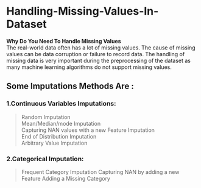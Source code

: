 # Handling-Missing-Values-In-Dataset
<b>Why Do You Need To Handle Missing Values</b><br>
The real-world data often has a lot of missing values. The cause of missing values can be data corruption or failure to record data. The handling of missing data is very important during the preprocessing of the dataset as many machine learning algorithms do not support missing values.

## Some Imputations Methods Are :<br>
### 1.Continuous Variables Imputations:
>Random Imputation<br>
>Mean/Median/mode Imputation<br>
>Capturing NAN values with a new Feature Imputation<br>
>End of Distribution Imputation<br>
>Arbitrary Value Imputation



### 2.Categorical Imputation:
>Frequent Category Imputation
>Capturing NAN by adding a new Feature
>Adding a Missing Category
 

